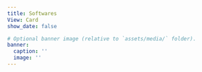 ```yaml
---
title: Softwares
View: Card
show_date: false

# Optional banner image (relative to `assets/media/` folder).
banner:
  caption: ''
  image: ''
---
```

